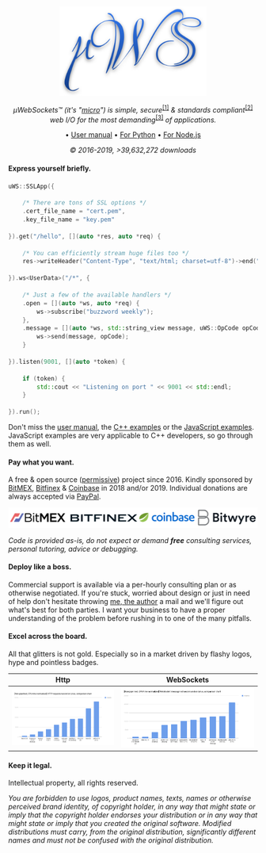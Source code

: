 <div align="center">
<img src="misc/logo.svg" height="180" />

*µWebSockets™ (it's "[micro](https://en.wikipedia.org/wiki/Micro-)") is simple, secure*<sup>[[1]](fuzzing)</sup> *& standards compliant*<sup>[[2]](https://unetworking.github.io/uWebSockets.js/report.pdf)</sup> *web I/O for the most demanding*<sup>[[3]](benchmarks)</sup> *of applications.*

• [User manual](misc/READMORE.md) • [For Python](https://github.com/uNetworking/uWebSockets.py) • [For Node.js](https://github.com/uNetworking/uWebSockets.js)

*© 2016-2019, >39,632,272 downloads*

</div>

#### Express yourself briefly.
```c++
uWS::SSLApp({

    /* There are tons of SSL options */
    .cert_file_name = "cert.pem",
    .key_file_name = "key.pem"
    
}).get("/hello", [](auto *res, auto *req) {

    /* You can efficiently stream huge files too */
    res->writeHeader("Content-Type", "text/html; charset=utf-8")->end("Hello HTTP!");
    
}).ws<UserData>("/*", {

    /* Just a few of the available handlers */
    .open = [](auto *ws, auto *req) {
        ws->subscribe("buzzword weekly");
    },
    .message = [](auto *ws, std::string_view message, uWS::OpCode opCode) {
        ws->send(message, opCode);
    }
    
}).listen(9001, [](auto *token) {

    if (token) {
        std::cout << "Listening on port " << 9001 << std::endl;
    }
    
}).run();
```
Don't miss the [user manual](https://github.com/uNetworking/uWebSockets/blob/master/misc/READMORE.md#user-manual), the [C++ examples](https://github.com/uNetworking/uWebSockets/tree/master/examples) or the [JavaScript examples](https://github.com/uNetworking/uWebSockets.js/tree/master/examples). JavaScript examples are very applicable to C++ developers, so go through them as well.

#### Pay what you want.
A free & open source ([permissive](LICENSE)) project since 2016. Kindly sponsored by [BitMEX](https://bitmex.com), [Bitfinex](https://bitfinex.com) & [Coinbase](https://www.coinbase.com/) in 2018 and/or 2019. Individual donations are always accepted via [PayPal](https://paypal.me/uwebsockets).

<div align="center"><img src="misc/2018.png"/></div>

*Code is provided as-is, do not expect or demand **free** consulting services, personal tutoring, advice or debugging.*

#### Deploy like a boss.
Commercial support is available via a per-hourly consulting plan or as otherwise negotiated. If you're stuck, worried about design or just in need of help don't hesitate throwing [me, the author](https://github.com/alexhultman) a mail and we'll figure out what's best for both parties. I want your business to have a proper understanding of the problem before rushing in to one of the many pitfalls.

#### Excel across the board.
All that glitters is not gold. Especially so in a market driven by flashy logos, hype and pointless badges.

Http | WebSockets
--- | ---
![](misc/bigshot_lineup.png) | ![](misc/websocket_lineup.png)

#### Keep it legal.
Intellectual property, all rights reserved.

*You are forbidden to use logos, product names, texts, names or otherwise perceived brand identity, of copyright holder, in any way that might state or imply that the copyright holder endorses your distribution or in any way that might state or imply that you created the original software. Modified distributions must carry, from the original distribution, significantly different names and must not be confused with the original distribution.*
